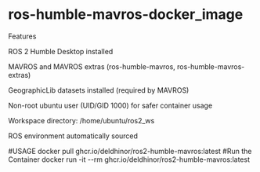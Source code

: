 # ros-humble-mavros-docker_image
Features

ROS 2 Humble Desktop installed

MAVROS and MAVROS extras (ros-humble-mavros, ros-humble-mavros-extras)

GeographicLib datasets installed (required by MAVROS)

Non-root ubuntu user (UID/GID 1000) for safer container usage

Workspace directory: /home/ubuntu/ros2_ws

ROS environment automatically sourced

#USAGE
docker pull ghcr.io/deldhinor/ros2-humble-mavros:latest
#Run the Container
docker run -it --rm ghcr.io/deldhinor/ros2-humble-mavros:latest
